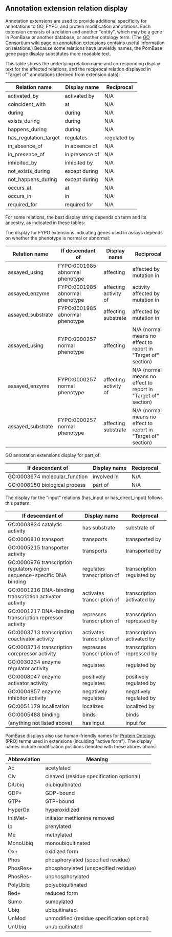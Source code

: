 ## Annotation extension relation display

Annotation extensions are used to provide additional specificity for
annotations to GO, FYPO, and protein modification annotations. Each
extension consists of a relation and another "entity", which may be a
gene in PomBase or another database, or another ontology term. (The
[GO Consortium wiki page on annotation extensions](http://wiki.geneontology.org/index.php/Annotation_Extension)
contains useful information on relations.) Because some relations have
unwieldy names, the PomBase gene page display substitutes more
readable text.

This table shows the underlying relation name and corresponding
display text for the affected relations, and the reciprocal relation
displayed in "Target of" annotations (derived from extension data):

Relation name | Display name | Reciprocal
--------------|--------------|-----------
activated_by | activated by | N/A
coincident_with | at | N/A
during | during | N/A
exists_during | during | N/A
happens_during | during | N/A
has_regulation_target | regulates | regulated by
in_absence_of | in absence of | N/A
in_presence_of | in presence of | N/A
inhibited_by | inhibited by | N/A
not_exists_during | except during | N/A
not_happens_during | except during | N/A
occurs_at | at | N/A
occurs_in | in | N/A
required_for | required for | N/A

For some relations, the best display string depends on term and its
ancestry, as indicated in these tables:

The display for FYPO extensions indicating genes used in assays
depends on whether the phenotype is normal or abnormal:

Relation name |If descendant of | Display name | Reciprocal
--------------|-----------------|--------------|-----------
assayed_using | FYPO:0001985 abnormal phenotype | affecting | affected by mutation in
assayed_enzyme | FYPO:0001985 abnormal phenotype | affecting activity of | activity affected by mutation in
assayed_substrate | FYPO:0001985 abnormal phenotype | affecting substrate | affected by mutation in
assayed_using | FYPO:0000257 normal phenotype | affecting | N/A (normal means no effect to report in "Target of" section)
assayed_enzyme | FYPO:0000257 normal phenotype | affecting activity of | N/A (normal means no effect to report in "Target of" section)
assayed_substrate | FYPO:0000257 normal phenotype | affecting substrate | N/A (normal means no effect to report in "Target of" section)

GO annotation extensions display for part_of:

If descendant of | Display name | Reciprocal
-----------------|--------------|-----------
GO:0003674 molecular_function | involved in | N/A
GO:0008150 biological process | part of | N/A

The display for the "input" relations (has_input or has_direct_input)
follows this pattern:

If descendant of | Display name | Reciprocal
-----------------|--------------|-----------
GO:0003824 catalytic activity | has substrate | substrate of
GO:0006810 transport | transports | transported by
GO:0005215 transporter activity | transports | transported by
GO:0000976 transcription regulatory region sequence-specific DNA binding | regulates transcription of | transcription regulated by
GO:0001216 DNA-binding transcription activator activity | activates transcription of | transcription activated by
GO:0001217 DNA-binding transcription repressor activity | represses transcription of | transcription repressed by
GO:0003713 transcription coactivator activity | activates transcription of | transcription activated by
GO:0003714 transcription corepressor activity | represses transcription of | transcription repressed by
GO:0030234 enzyme regulator activity | regulates | regulated by
GO:0008047 enzyme activator activity | positively regulates | positively regulated by
GO:0004857 enzyme inhibitor activity | negatively regulates | negatively regulated by
GO:0051179 localization | localizes | localized by
GO:0005488 binding | binds | binds
(anything not listed above) | has input | input for

PomBase displays also use human-friendly names for [Protein
Ontology](https://proconsortium.org/pro.shtml) (PRO) terms used in
extensions (inculding "active form"). The display names include
modification positions denoted with these abbreviations:

Abbreviation | Meaning
-------------|--------
Ac | acetylated
Clv | cleaved (residue specification optional)
DiUbiq | diubiquitinated
GDP+ | GDP-bound
GTP+ | GTP-bound
HyperOx | hyperoxidized
InitMet- | initiator methionine removed
Ip | prenylated
Me | methylated
MonoUbiq | monoubiquitinated
Ox+ | oxidized form
Phos | phosphorylated (specified residue)
PhosRes+ | phosphorylated (unspecified residue)
PhosRes- | unphosphorylated
PolyUbiq | polyubiquitinated
Red+ | reduced form
Sumo | sumoylated
Ubiq | ubiquitinated
UnMod | unmodified (residue specification optional)
UnUbiq | unubiquitinated
